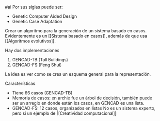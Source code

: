 #ai 
Por sus siglas puede ser:
- Genetic Computer Aided Design 
- Genetic Case Adaptation

Crear un algoritmo para la generación de un sistema basado en casos. Evidentemente es un [[Sistema basado en casos]], además de que usa [[Algoritmos evolutivos]].

Hay dos implementaciones 
1. GENCAD-TB (Tall Buildings)
2. GENCAD-FS (Feng Shui)

La idea es ver como se crea un esquema general para la representación.

Características
- Tiene 66 casos (GENCAD-TB)
- Memoria de casos: en archie fue un árbol de decisión, también puede ser un arreglo en donde están los casos, en GENCAD es una lista. 
- GENCAD-FS: 12 casos, organizados en listas
No es un sistema experto, pero si un ejemplo de [[Creatividad computacional]]
